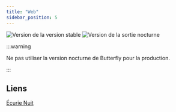 ```yaml
---
title: "Web"
sidebar_position: 5
---
```


![Version de la version stable](https://img.shields.io/badge/dynamic/yaml?color=c4840d&label=Stable&query=%24.version&url=https%3A%2F%2Fraw.githubusercontent.com%2FLinwoodCloud%2Fbutterfly%2Fstable%2Fapp%2Fpubspec.yaml&style=for-the-badge) ![Version de la sortie nocturne](https://img.shields.io/badge/dynamic/yaml?color=f7d28c&label=Nightly&query=%24.version&url=https%3A%2F%2Fraw.githubusercontent.com%2FLinwoodCloud%2Fbutterfly%2Fnightly%2Fapp%2Fpubspec.yaml&style=for-the-badge)

:::warning

Ne pas utiliser la version nocturne de Butterfly pour la production.

:::

## Liens

<div className="row margin-bottom--lg padding--sm">
<a class="button button--outline button--info button--lg margin--sm" href="https://butterfly.linwood.dev">
  Écurie
</a>
<a class="button button--outline button--danger button--lg margin--sm" href="https://preview.butterfly.linwood.dev">
  Nuit
</a>
</div>
